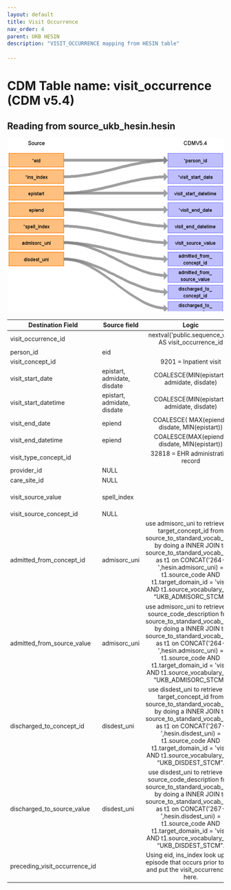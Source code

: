 ```yaml
---
layout: default
title: Visit Occurrence
nav_order: 4
parent: UKB HESIN
description: "VISIT_OCCURRENCE mapping from HESIN table"

---
```


# CDM Table name: visit_occurrence (CDM v5.4)

## Reading from source_ukb_hesin.hesin


![](../images/image6.png)


| Destination Field | Source field | Logic | Comment field |
| --- | --- | :---: | --- |
| visit_occurrence_id |  |  nextval('public.sequence_vo') AS visit_occurrence_id | Autogenerate | 
| person_id | eid |  |  |
| visit_concept_id |  | 9201 = Inpatient visit |  |
| visit_start_date | epistart,<br>admidate,<br>disdate| COALESCE(MIN(epistart), admidate, disdate)|    |
| visit_start_datetime | epistart,<br>admidate,<br>disdate | COALESCE(MIN(epistart), admidate, disdate)|  |
| visit_end_date | epiend | COALESCE( MAX(epiend), disdate, MIN(epistart))|  |
| visit_end_datetime | epiend | COALESCE(MAX(epiend), disdate, MIN(epistart)) | |
| visit_type_concept_id |  | 32818 = EHR administration record |  |
| provider_id |NULL| |  |
| care_site_id | NULL| |  |
| visit_source_value | spell_index |  | This will allow us to retrieve Visit_occurrence_id. |
| visit_source_concept_id |NULL  |  |  |
| admitted_from_concept_id | admisorc_uni | use admisorc_uni to retrieve the target_concept_id from source_to_standard_vocab_map by doing a INNER JOIN to source_to_standard_vocab_map as t1 on CONCAT('264-',hesin.admisorc_uni) = t1.source_code AND t1.target_domain_id = 'visit' AND t1.source_vocabulary_id = “UKB_ADMISORC_STCM”. |  |
| admitted_from_source_value | admisorc_uni | use admisorc_uni to retrieve the source_code_description from source_to_standard_vocab_map by doing a INNER JOIN to source_to_standard_vocab_map as t1 on CONCAT('264-',hesin.admisorc_uni) = t1.source_code AND t1.target_domain_id = 'visit' AND t1.source_vocabulary_id = “UKB_ADMISORC_STCM”.|  |
| discharged_to_concept_id | disdest_uni| use disdest_uni to retrieve the target_concept_id from source_to_standard_vocab_map by doing a INNER JOIN to source_to_standard_vocab_map as t1 on CONCAT('267-',hesin.disdest_uni) = t1.source_code AND t1.target_domain_id = 'visit' AND t1.source_vocabulary_id = “UKB_DISDEST_STCM”.|  |
| discharged_to_source_value | disdest_uni | use disdest_uni to retrieve the source_code_description from source_to_standard_vocab_map by doing a INNER JOIN to source_to_standard_vocab_map as t1 on CONCAT('267-',hesin.disdest_uni) = t1.source_code AND t1.target_domain_id = 'visit' AND t1.source_vocabulary_id = “UKB_DISDEST_STCM”.|  |
| preceding_visit_occurrence_id |  | Using eid, ins_index look up the episode that occurs prior to this and put the visit_occurrence_id here. |  |
